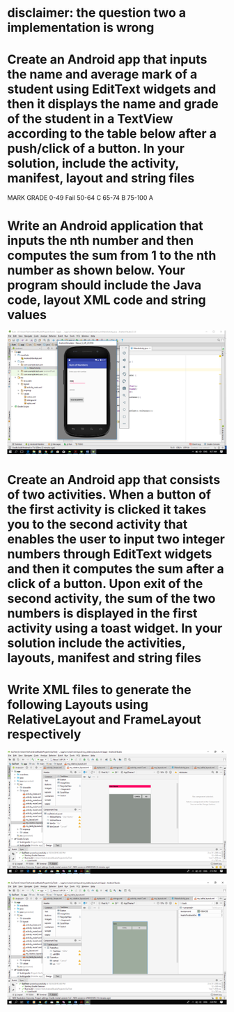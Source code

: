 # disclaimer: the question two a implementation is wrong

# Create an Android app that inputs the name and average mark of a student using EditText widgets and then it displays the name and grade of the student in a TextView according to the table below after a push/click of a button. In your solution, include the activity, manifest, layout and string files

MARK GRADE
0-49 Fail
50-64 C
65-74 B
75-100 A

# Write an Android application that inputs the nth number and then computes the sum from 1 to the nth number as shown below. Your program should include the Java code, layout XML code and string values

![Write an Android application that inputs the nth number](/Images/1a.png)

# Create an Android app that consists of two activities. When a button of the first activity is clicked it takes you to the second activity that enables the user to input two integer numbers through EditText widgets and then it computes the sum after a click of a button. Upon exit of the second activity, the sum of the two numbers is displayed in the first activity using a toast widget. In your solution include the activities, layouts, manifest and string files

# Write XML files to generate the following Layouts using RelativeLayout and FrameLayout respectively

![Write XML files to generate the following Layouts using RelativeLayout and FrameLayout respectively](/Images/2a.png)

![Write XML files to generate the following Layouts using RelativeLayout and FrameLayout respectively](/Images/2b.png)
